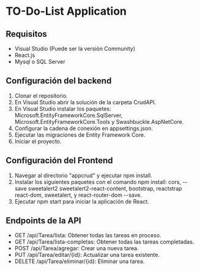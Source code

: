 
# TO-Do-List Application

## Requisitos
- Visual Studio (Puede ser la versión Community)
- React.js
- Mysql o SQL Server

## Configuración del backend
1. Clonar el repositorio.
2. En Visual Studio abrir la solución de la carpeta CrudAPI.
3. En Visual Studio instalar los paquetes: Microsoft.EntityFrameworkCore.SqlServer, Microsoft.EntityFrameworkCore.Tools y Swashbuckle.AspNetCore.
4. Configurar la cadena de conexión en appsettings.json.
5. Ejecutar las migraciones de Entity Framework Core.
6. Iniciar el proyecto.

## Configuración del Frontend
1. Navegar al directorio "appcrud" y ejecutar npm install.
2. Instalar los siguientes paquetes con el comando npm install: cors, --save sweetalert2 sweetalert2-react-content, bootstrap, reactstrap react-dom, sweetalert, y react-router-dom --save.
3. Ejecutar npm start para iniciar la aplicación de React.

## Endpoints de la API
- GET /api/Tarea/lista: Obtener todas las tareas en proceso.
- GET /api/Tarea/lista-completas: Obtener todas las tareas   completadas.
- POST /api/Tarea/agregar: Crear una nueva tarea.
- PUT /api/Tarea/editar/{id}: Actualizar una tarea existente.
- DELETE /api/Tarea/eliminar/{id}: Eliminar una tarea.
